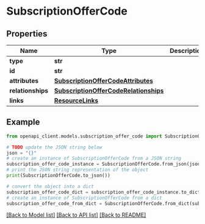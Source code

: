 # SubscriptionOfferCode


## Properties

Name | Type | Description | Notes
------------ | ------------- | ------------- | -------------
**type** | **str** |  | 
**id** | **str** |  | 
**attributes** | [**SubscriptionOfferCodeAttributes**](SubscriptionOfferCodeAttributes.md) |  | [optional] 
**relationships** | [**SubscriptionOfferCodeRelationships**](SubscriptionOfferCodeRelationships.md) |  | [optional] 
**links** | [**ResourceLinks**](ResourceLinks.md) |  | [optional] 

## Example

```python
from openapi_client.models.subscription_offer_code import SubscriptionOfferCode

# TODO update the JSON string below
json = "{}"
# create an instance of SubscriptionOfferCode from a JSON string
subscription_offer_code_instance = SubscriptionOfferCode.from_json(json)
# print the JSON string representation of the object
print(SubscriptionOfferCode.to_json())

# convert the object into a dict
subscription_offer_code_dict = subscription_offer_code_instance.to_dict()
# create an instance of SubscriptionOfferCode from a dict
subscription_offer_code_from_dict = SubscriptionOfferCode.from_dict(subscription_offer_code_dict)
```
[[Back to Model list]](../README.md#documentation-for-models) [[Back to API list]](../README.md#documentation-for-api-endpoints) [[Back to README]](../README.md)


